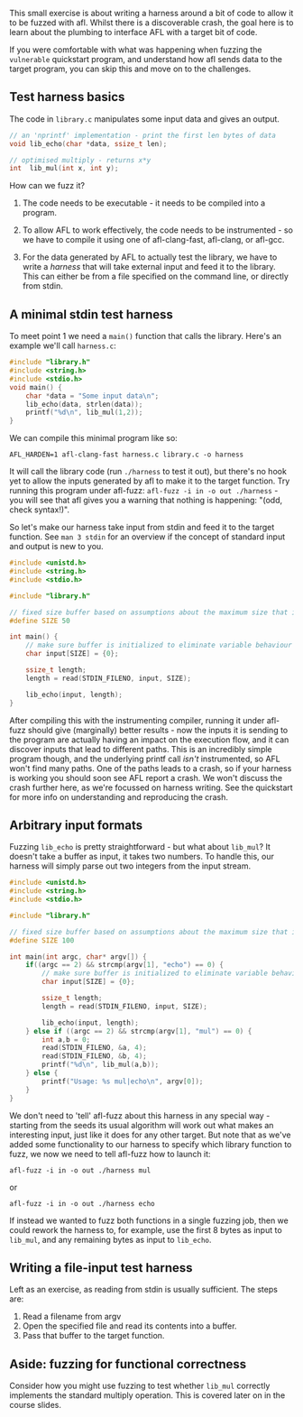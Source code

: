 This small exercise is about writing a harness around a bit of code to allow it to be fuzzed with afl. Whilst there is a discoverable crash, the goal here is to learn about the plumbing to interface AFL with a target bit of code.

If you were comfortable with what was happening when fuzzing the `vulnerable` quickstart program, and understand how afl sends data to the target program, you can skip this and move on to the challenges.

Test harness basics
-------------------

The code in `library.c` manipulates some input data and gives an output.
```c
// an 'nprintf' implementation - print the first len bytes of data
void lib_echo(char *data, ssize_t len);

// optimised multiply - returns x*y
int  lib_mul(int x, int y);
```
How can we fuzz it?

1.  The code needs to be executable - it needs to be compiled into a program.

2.  To allow AFL to work effectively, the code needs to be instrumented - so we have to compile it using one of afl-clang-fast, afl-clang, or afl-gcc.

3.  For the data generated by AFL to actually test the library, we have to write a _harness_ that will take external input and feed it to the library. This can either be from a file specified on the command line, or directly from stdin.

A minimal stdin test harness
----------------------------

To meet point 1 we need a `main()` function that calls the library. Here's an example we'll call `harness.c`:
```c
#include "library.h"
#include <string.h>
#include <stdio.h>
void main() {
	char *data = "Some input data\n";
	lib_echo(data, strlen(data));
	printf("%d\n", lib_mul(1,2));
}
```

We can compile this minimal program like so:

`AFL_HARDEN=1 afl-clang-fast harness.c library.c -o harness`

It will call the library code (run `./harness` to test it out), but there's no hook yet to allow the inputs generated by afl to make it to the target function. Try running this program under afl-fuzz: `afl-fuzz -i in -o out ./harness` - you will see that afl gives you a warning that nothing is happening: "(odd, check syntax!)".

So let's make our harness take input from stdin and feed it to the target function. See `man 3 stdin` for an overview if the concept of standard input and output is new to you.

```c
#include <unistd.h>
#include <string.h>
#include <stdio.h>

#include "library.h"

// fixed size buffer based on assumptions about the maximum size that is likely necessary to exercise all aspects of the target function
#define SIZE 50

int main() {
	// make sure buffer is initialized to eliminate variable behaviour that isn't dependent on the input.
	char input[SIZE] = {0};

	ssize_t length;
	length = read(STDIN_FILENO, input, SIZE);

	lib_echo(input, length);
}
```

After compiling this with the instrumenting compiler, running it under afl-fuzz should give (marginally) better results - now the inputs it is sending to the program are actually having an impact on the execution flow, and it can discover inputs that lead to different paths. This is an incredibly simple program though, and the underlying printf call _isn't_ instrumented, so AFL won't find many paths.
One of the paths leads to a crash, so if your harness is working you should soon see AFL report a crash. We won't discuss the crash further here, as we're focussed on harness writing. See the quickstart for more info on understanding and reproducing the crash.

Arbitrary input formats
-----------------------
Fuzzing `lib_echo` is pretty straightforward - but what about `lib_mul`? It doesn't take a buffer as input, it takes two numbers. To handle this, our harness will simply parse out two integers from the input stream.

```c
#include <unistd.h>
#include <string.h>
#include <stdio.h>

#include "library.h"

// fixed size buffer based on assumptions about the maximum size that is likely necessary to exercise all aspects of the target function
#define SIZE 100

int main(int argc, char* argv[]) {
	if((argc == 2) && strcmp(argv[1], "echo") == 0) {
		// make sure buffer is initialized to eliminate variable behaviour that isn't dependent on the input.
		char input[SIZE] = {0};

		ssize_t length;
		length = read(STDIN_FILENO, input, SIZE);

		lib_echo(input, length);
	} else if ((argc == 2) && strcmp(argv[1], "mul") == 0) {
		int a,b = 0;
		read(STDIN_FILENO, &a, 4);
		read(STDIN_FILENO, &b, 4);
		printf("%d\n", lib_mul(a,b));
	} else {
		printf("Usage: %s mul|echo\n", argv[0]);
	}
}
```

We don't need to 'tell' afl-fuzz about this harness in any special way - starting from the seeds its usual algorithm will work out what makes an interesting input, just like it does for any other target. But note that as we've added some functionality to our harness to specify which library function to fuzz, we now we need to tell afl-fuzz how to launch it:

    afl-fuzz -i in -o out ./harness mul

or

    afl-fuzz -i in -o out ./harness echo

If instead we wanted to fuzz both functions in a single fuzzing job, then we could rework the harness to, for example, use the first 8 bytes as input to `lib_mul`, and any remaining bytes as input to `lib_echo`.


Writing a file-input test harness
---------------------------------
Left as an exercise, as reading from stdin is usually sufficient. The steps are:

1.  Read a filename from argv
2.  Open the specified file and read its contents into a buffer.
3.  Pass that buffer to the target function.

Aside: fuzzing for functional correctness
-----------------------------------------
Consider how you might use fuzzing to test whether `lib_mul` correctly implements the standard multiply operation. This is covered later on in the course slides.
